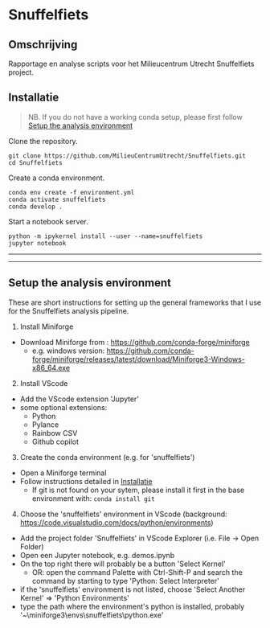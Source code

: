 # Snuffelfiets

## Omschrijving

Rapportage en analyse scripts voor het Milieucentrum Utrecht Snuffelfiets project.


## Installatie

> NB. If you do not have a working conda setup, please first follow [Setup the analysis environment](#setup-the-analysis-environment)

Clone the repository.
```
git clone https://github.com/MilieuCentrumUtrecht/Snuffelfiets.git
cd Snuffelfiets
```

Create a conda environment.
```
conda env create -f environment.yml
conda activate snuffelfiets
conda develop .
```

Start a notebook server.
```
python -m ipykernel install --user --name=snuffelfiets
jupyter notebook
```

---

---

## Setup the analysis environment
These are short instructions for setting up the general frameworks that I use for the Snuffelfiets analysis pipeline.


1. Install Miniforge
- Download Miniforge from : https://github.com/conda-forge/miniforge
    - e.g. windows version: https://github.com/conda-forge/miniforge/releases/latest/download/Miniforge3-Windows-x86_64.exe

2. Install VScode
- Add the VScode extension 'Jupyter'
- some optional extensions:
    - Python
    - Pylance
    - Rainbow CSV
    - Github copilot

3. Create the conda environment (e.g. for 'snuffelfiets')
- Open a Miniforge terminal
- Follow instructions detailed in [Installatie](#installatie)
    - If git is not found on your sytem, please install it first in the base environment with:
    `conda install git`

4. Choose the 'snuffelfiets' environment in VScode (background: https://code.visualstudio.com/docs/python/environments)
- Add the project folder 'Snuffelfiets' in VScode Explorer (i.e. File -> Open Folder)
- Open een Jupyter notebook, e.g. demos.ipynb
- On the top right there will probably be a button 'Select Kernel'
    - OR: open the command Palette with Ctrl-Shift-P and search the command by starting to type 'Python: Select Interpreter'
- if the 'snuffelfiets' environment is not listed, choose 'Select Another Kernel' => 'Python Environments'
- type the path where the environment's python is installed, probably '~\miniforge3\envs\snuffelfiets\python.exe'
